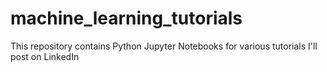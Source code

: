# machine_learning_tutorials
This repository contains Python Jupyter Notebooks for various tutorials I'll post on LinkedIn
